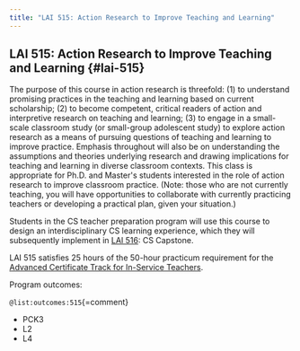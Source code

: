 ```yaml
---
title: "LAI 515: Action Research to Improve Teaching and Learning"
---
```


## LAI 515: Action Research to Improve Teaching and Learning {#lai-515}

The purpose of this course in action research is threefold: (1) to understand promising practices in the teaching and learning based on current scholarship; (2) to become competent, critical readers of action and interpretive research on teaching and learning; (3) to engage in a small-scale classroom study (or small-group adolescent study) to explore action research as a means of pursuing questions of teaching and learning to improve practice. Emphasis throughout will also be on understanding the assumptions and theories underlying research and drawing implications for teaching and learning in diverse classroom contexts. This class is appropriate for Ph.D. and Master's students interested in the role of action research to improve classroom practice. (Note: those who are not currently teaching, you will have opportunities to collaborate with currently practicing teachers or developing a practical plan, given your situation.)

Students in the CS teacher preparation program will use this course to design an interdisciplinary
CS learning experience, which they will subsequently implement in [LAI 516](#lai-516): 
CS Capstone. 

LAI 515 satisfies 25 hours of the 50-hour practicum requirement for the 
[Advanced Certificate Track for In-Service Teachers](#advanced-certificate-track-for-in-service-teachers).

Program outcomes:

` @list:outcomes:515 `{=comment}

 - PCK3
 - L2
 - L4